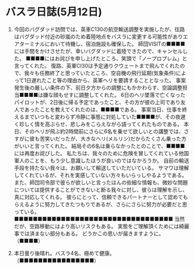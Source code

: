 # バスラ日誌(5月12日)

1. 今回のバグダッド訪問では、英車C130の航空輸送調整を実施したが、往路はバグダッド付近の砂嵐のため着陸地点をバスラに変更する可能性がありエアターミナルにおいて待機し、宿泊施設も確保した。
   師団VISITの■■■■には手間をかけさせたが、幸いバグダッドに着陸できたので、キャンセルした。
   ■■■■にはお詫びを申し上げたところ、笑頭で「ノープロプレム」と言ってくれた。
   復路、英軍CI30は予定通りクウェートまで飛んでくれたので、我々も任務終了と思っていたところ、空自機の飛行延期(気象条件)によって1日遅れたこと等の理由から、英軍ヘリを要請することとなった。
   事案発生後の厳しい条件の下、前日夕方からの調整にもかかわらす、空論調整担当■■■■は嫌な顔もせすに調整してくれた。
   6日のヘリ墜落で亡くなったパイロットが、2日後に帰る予定であったこと、その方が彼の上司であり友人であったことを教えてくれたのは、■■■■である。
   事案当日、仕事を終えるまでいつもと変わらず冷静に事態に対処していた■■■■が、その夜遅く珍しく情を高ぶらせ、悲しみをこらえながら語ってくれたものである。
   本日、そのヘリが飛ぶ約2時間前にさらに6名を乗せて欲しいとの講整では、さすがに彼も苦笑いだったが、大きなヘリ(メルリン)だからたくさん乗った方がいいと言ってくれた。
   結局その6名は乗らなかったとのことで、■■■■には再度お詫びした。
   私たちは、我々のために危険を冒してくれている他国軍人のことを、もう少し意識したほうが良いのではなかろうか。
   自前の輸送手段を持たない我々は、お願いして輸送していただいている。
   サマワは理解してくれているが、それを実感していない方々もいらっしやるようである。
   また、師団司令部で彼らが欲しいと言ったほんの些細な情報も、微妙な問題については提供することができないと断る我々に対し、彼らは理解を示し、真に対応してくれる。
   彼らにとって、信頼できるパートナーとして認めてもらえるように努力してきたつもりであるが、さらにさらに努力が必要だと思っている。
   ■■■■■■■■■■■■■■■■■■■■■■■■■■■■■■■■■■
   当然だが、空路移動にはより高いリスクもある。
   実態をご理解頂くためには綺麗事では済まない部分もある。
   どうかこの思いが届きますように。
   （■■■■）

2. 本日曇り後晴れ。バスラ4名、極めて健康。
   （■■■■■■■■■■■■■■■■）
